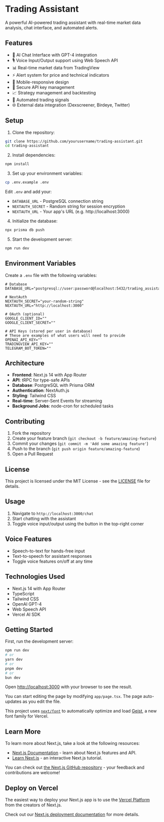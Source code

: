 # Trading Assistant

A powerful AI-powered trading assistant with real-time market data analysis, chat interface, and automated alerts.

## Features

- 💬 AI Chat Interface with GPT-4 integration
- 🎙️ Voice Input/Output support using Web Speech API
- 📊 Real-time market data from TradingView
- ⚡ Alert system for price and technical indicators
- 📱 Mobile-responsive design
- 🔐 Secure API key management
- 📈 Strategy management and backtesting
- 🤖 Automated trading signals
- 🌐 External data integration (Dexscreener, Birdeye, Twitter)

## Setup

1. Clone the repository:
```bash
git clone https://github.com/yourusername/trading-assistant.git
cd trading-assistant
```

2. Install dependencies:
```bash
npm install
```

3. Set up your environment variables:
```bash
cp .env.example .env
```

Edit `.env` and add your:
- `DATABASE_URL` - PostgreSQL connection string
- `NEXTAUTH_SECRET` - Random string for session encryption
- `NEXTAUTH_URL` - Your app's URL (e.g. http://localhost:3000)

4. Initialize the database:
```bash
npx prisma db push
```

5. Start the development server:
```bash
npm run dev
```

## Environment Variables

Create a `.env` file with the following variables:

```env
# Database
DATABASE_URL="postgresql://user:password@localhost:5432/trading_assistant"

# NextAuth
NEXTAUTH_SECRET="your-random-string"
NEXTAUTH_URL="http://localhost:3000"

# OAuth (optional)
GOOGLE_CLIENT_ID=""
GOOGLE_CLIENT_SECRET=""

# API Keys (stored per user in database)
# These are examples of what users will need to provide
OPENAI_API_KEY=""
TRADINGVIEW_API_KEY=""
TELEGRAM_BOT_TOKEN=""
```

## Architecture

- **Frontend**: Next.js 14 with App Router
- **API**: tRPC for type-safe APIs
- **Database**: PostgreSQL with Prisma ORM
- **Authentication**: NextAuth.js
- **Styling**: Tailwind CSS
- **Real-time**: Server-Sent Events for streaming
- **Background Jobs**: node-cron for scheduled tasks

## Contributing

1. Fork the repository
2. Create your feature branch (`git checkout -b feature/amazing-feature`)
3. Commit your changes (`git commit -m 'Add some amazing feature'`)
4. Push to the branch (`git push origin feature/amazing-feature`)
5. Open a Pull Request

## License

This project is licensed under the MIT License - see the [LICENSE](LICENSE) file for details.

## Usage

1. Navigate to `http://localhost:3000/chat`
2. Start chatting with the assistant
3. Toggle voice input/output using the button in the top-right corner

## Voice Features

- Speech-to-text for hands-free input
- Text-to-speech for assistant responses
- Toggle voice features on/off at any time

## Technologies Used

- Next.js 14 with App Router
- TypeScript
- Tailwind CSS
- OpenAI GPT-4
- Web Speech API
- Vercel AI SDK

## Getting Started

First, run the development server:

```bash
npm run dev
# or
yarn dev
# or
pnpm dev
# or
bun dev
```

Open [http://localhost:3000](http://localhost:3000) with your browser to see the result.

You can start editing the page by modifying `app/page.tsx`. The page auto-updates as you edit the file.

This project uses [`next/font`](https://nextjs.org/docs/app/building-your-application/optimizing/fonts) to automatically optimize and load [Geist](https://vercel.com/font), a new font family for Vercel.

## Learn More

To learn more about Next.js, take a look at the following resources:

- [Next.js Documentation](https://nextjs.org/docs) - learn about Next.js features and API.
- [Learn Next.js](https://nextjs.org/learn) - an interactive Next.js tutorial.

You can check out [the Next.js GitHub repository](https://github.com/vercel/next.js) - your feedback and contributions are welcome!

## Deploy on Vercel

The easiest way to deploy your Next.js app is to use the [Vercel Platform](https://vercel.com/new?utm_medium=default-template&filter=next.js&utm_source=create-next-app&utm_campaign=create-next-app-readme) from the creators of Next.js.

Check out our [Next.js deployment documentation](https://nextjs.org/docs/app/building-your-application/deploying) for more details.
